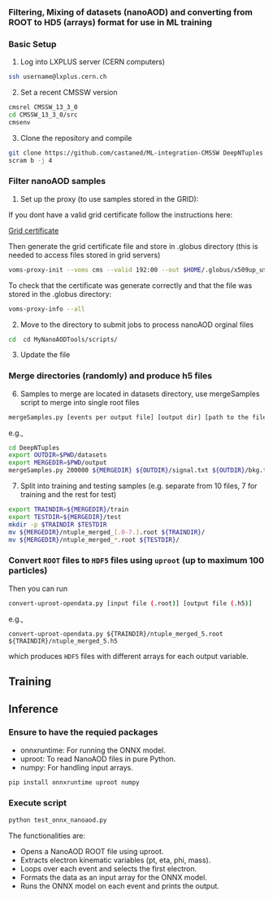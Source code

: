 ### Filtering, Mixing of datasets (nanoAOD) and converting from ROOT to HD5 (arrays) format for use in ML training


### Basic Setup 

1. Log into LXPLUS server (CERN computers)

```bash
ssh username@lxplus.cern.ch
```

2. Set a recent CMSSW version 

```bash
cmsrel CMSSW_13_3_0
cd CMSSW_13_3_0/src
cmsenv
```

3. Clone the repository  and compile 

```bash
git clone https://github.com/castaned/ML-integration-CMSSW DeepNTuples
scram b -j 4
```


### Filter nanoAOD samples


1. Set up the proxy (to use samples stored in the GRID):

If you dont have a valid grid certificate follow the instructions here:

[Grid certificate](https://twiki.cern.ch/twiki/bin/view/CMSPublic/WorkBookStartingGrid#ObtainingCert)


Then generate the grid certificate file and store in .globus directory (this is needed to access files stored in grid servers)

```bash
voms-proxy-init --voms cms --valid 192:00 --out $HOME/.globus/x509up_u$(id -u)
```

To check that the certificate was generate correctly and that the file was stored in the .globus directory:

```bash
voms-proxy-info --all
```

2. Move to the directory to submit jobs to process nanoAOD orginal files

```bash
cd  cd MyNanoAODTools/scripts/
```

3. Update the file 




### Merge directories (randomly) and produce h5 files

6. Samples to merge are located in datasets directory, use mergeSamples script to merge into single root files

```bash
mergeSamples.py [events per output file] [output dir] [path to the filelist produced in step 1]
```
e.g.,
```bash
cd DeepNTuples
export OUTDIR=$PWD/datasets 
export MERGEDIR=$PWD/output
mergeSamples.py 200000 ${MERGEDIR} ${OUTDIR}/signal.txt ${OUTDIR}/bkg.txt
```

7. Split into training and testing samples (e.g. separate from 10 files, 7 for training and the rest for test)

```bash
export TRAINDIR=${MERGEDIR}/train
export TESTDIR=${MERGEDIR}/test
mkdir -p $TRAINDIR $TESTDIR
mv ${MERGEDIR}/ntuple_merged_[.0-7.].root ${TRAINDIR}/
mv ${MERGEDIR}/ntuple_merged_*.root ${TESTDIR}/
```


### Convert `ROOT` files to `HDF5` files using `uproot`  (up to maximum 100 particles) 


Then you can run


```bash
convert-uproot-opendata.py [input file (.root)] [output file (.h5)]
```
e.g.,
```
convert-uproot-opendata.py ${TRAINDIR}/ntuple_merged_5.root ${TRAINDIR}/ntuple_merged_5.h5
```
which produces `HDF5` files with different arrays for each output variable.



## Training





## Inference

### Ensure to have the requied packages

- onnxruntime: For running the ONNX model.
- uproot: To read NanoAOD files in pure Python.
- numpy: For handling input arrays.

```bash
pip install onnxruntime uproot numpy
```

### Execute script 

```bash
python test_onnx_nanoaod.py
```

The functionalities are: 
- Opens a NanoAOD ROOT file using uproot.
- Extracts electron kinematic variables (pt, eta, phi, mass).
- Loops over each event and selects the first electron.
- Formats the data as an input array for the ONNX model.
- Runs the ONNX model on each event and prints the output.



